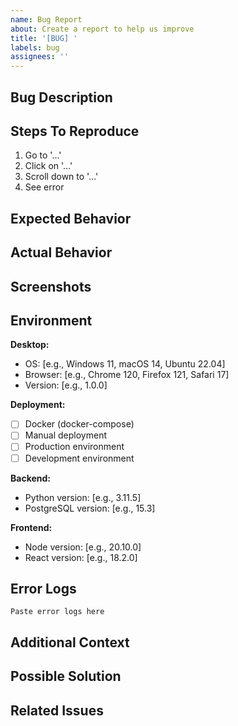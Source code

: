 ```yaml
---
name: Bug Report
about: Create a report to help us improve
title: '[BUG] '
labels: bug
assignees: ''
---
```


## Bug Description

<!-- A clear and concise description of what the bug is -->

## Steps To Reproduce

1. Go to '...'
2. Click on '...'
3. Scroll down to '...'
4. See error

## Expected Behavior

<!-- A clear and concise description of what you expected to happen -->

## Actual Behavior

<!-- What actually happened -->

## Screenshots

<!-- If applicable, add screenshots to help explain your problem -->

## Environment

**Desktop:**
- OS: [e.g., Windows 11, macOS 14, Ubuntu 22.04]
- Browser: [e.g., Chrome 120, Firefox 121, Safari 17]
- Version: [e.g., 1.0.0]

**Deployment:**
- [ ] Docker (docker-compose)
- [ ] Manual deployment
- [ ] Production environment
- [ ] Development environment

**Backend:**
- Python version: [e.g., 3.11.5]
- PostgreSQL version: [e.g., 15.3]

**Frontend:**
- Node version: [e.g., 20.10.0]
- React version: [e.g., 18.2.0]

## Error Logs

<!-- If applicable, paste relevant error logs or console output -->

```
Paste error logs here
```

## Additional Context

<!-- Add any other context about the problem here -->

## Possible Solution

<!-- Optional: suggest a fix or reason for the bug -->

## Related Issues

<!-- Optional: link to related issues -->
